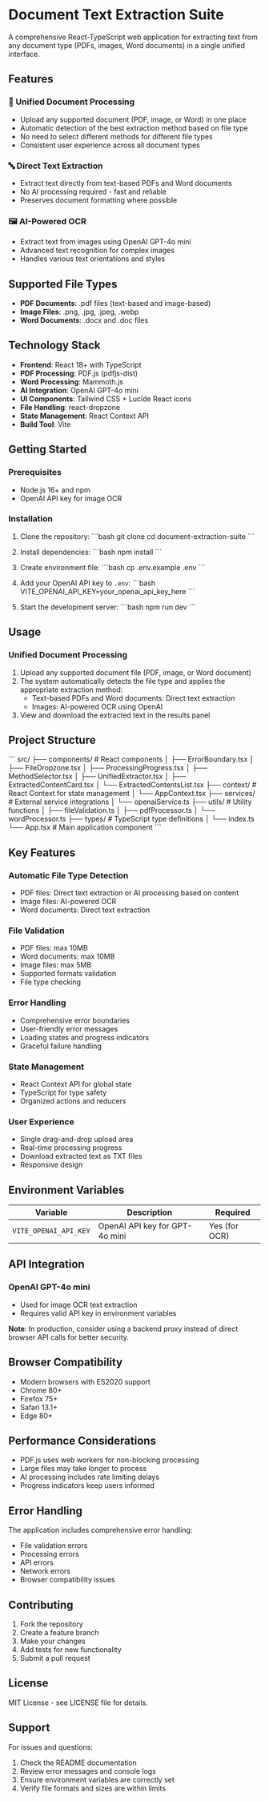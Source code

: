 # Document Text Extraction Suite

A comprehensive React-TypeScript web application for extracting text from any document type (PDFs, images, Word documents) in a single unified interface.

## Features

### 🔄 Unified Document Processing
- Upload any supported document (PDF, image, or Word) in one place
- Automatic detection of the best extraction method based on file type
- No need to select different methods for different file types
- Consistent user experience across all document types

### 🔤 Direct Text Extraction
- Extract text directly from text-based PDFs and Word documents
- No AI processing required - fast and reliable
- Preserves document formatting where possible

### 🖼️ AI-Powered OCR
- Extract text from images using OpenAI GPT-4o mini
- Advanced text recognition for complex images
- Handles various text orientations and styles

## Supported File Types

- **PDF Documents**: .pdf files (text-based and image-based)
- **Image Files**: .png, .jpg, .jpeg, .webp
- **Word Documents**: .docx and .doc files

## Technology Stack

- **Frontend**: React 18+ with TypeScript
- **PDF Processing**: PDF.js (pdfjs-dist)
- **Word Processing**: Mammoth.js
- **AI Integration**: OpenAI GPT-4o mini
- **UI Components**: Tailwind CSS + Lucide React icons
- **File Handling**: react-dropzone
- **State Management**: React Context API
- **Build Tool**: Vite

## Getting Started

### Prerequisites

- Node.js 16+ and npm
- OpenAI API key for image OCR

### Installation

1. Clone the repository:
\`\`\`bash
git clone <repository-url>
cd document-extraction-suite
\`\`\`

2. Install dependencies:
\`\`\`bash
npm install
\`\`\`

3. Create environment file:
\`\`\`bash
cp .env.example .env
\`\`\`

4. Add your OpenAI API key to `.env`:
\`\`\`bash
VITE_OPENAI_API_KEY=your_openai_api_key_here
\`\`\`

5. Start the development server:
\`\`\`bash
npm run dev
\`\`\`

## Usage

### Unified Document Processing
1. Upload any supported document file (PDF, image, or Word document)
2. The system automatically detects the file type and applies the appropriate extraction method:
   - Text-based PDFs and Word documents: Direct text extraction
   - Images: AI-powered OCR using OpenAI
3. View and download the extracted text in the results panel

## Project Structure

\`\`\`
src/
├── components/          # React components
│   ├── ErrorBoundary.tsx
│   ├── FileDropzone.tsx
│   ├── ProcessingProgress.tsx
│   ├── MethodSelector.tsx
│   ├── UnifiedExtractor.tsx
│   ├── ExtractedContentCard.tsx
│   └── ExtractedContentsList.tsx
├── context/             # React Context for state management
│   └── AppContext.tsx
├── services/            # External service integrations
│   └── openaiService.ts
├── utils/              # Utility functions
│   ├── fileValidation.ts
│   ├── pdfProcessor.ts
│   └── wordProcessor.ts
├── types/              # TypeScript type definitions
│   └── index.ts
└── App.tsx             # Main application component
\`\`\`

## Key Features

### Automatic File Type Detection
- PDF files: Direct text extraction or AI processing based on content
- Image files: AI-powered OCR
- Word documents: Direct text extraction

### File Validation
- PDF files: max 10MB
- Word documents: max 10MB
- Image files: max 5MB
- Supported formats validation
- File type checking

### Error Handling
- Comprehensive error boundaries
- User-friendly error messages
- Loading states and progress indicators
- Graceful failure handling

### State Management
- React Context API for global state
- TypeScript for type safety
- Organized actions and reducers

### User Experience
- Single drag-and-drop upload area
- Real-time processing progress
- Download extracted text as TXT files
- Responsive design

## Environment Variables

| Variable | Description | Required |
|----------|-------------|----------|
| `VITE_OPENAI_API_KEY` | OpenAI API key for GPT-4o mini | Yes (for OCR) |

## API Integration

### OpenAI GPT-4o mini
- Used for image OCR text extraction
- Requires valid API key in environment variables

**Note**: In production, consider using a backend proxy instead of direct browser API calls for better security.

## Browser Compatibility

- Modern browsers with ES2020 support
- Chrome 80+
- Firefox 75+
- Safari 13.1+
- Edge 80+

## Performance Considerations

- PDF.js uses web workers for non-blocking processing
- Large files may take longer to process
- AI processing includes rate limiting delays
- Progress indicators keep users informed

## Error Handling

The application includes comprehensive error handling:
- File validation errors
- Processing errors
- API errors
- Network errors
- Browser compatibility issues

## Contributing

1. Fork the repository
2. Create a feature branch
3. Make your changes
4. Add tests for new functionality
5. Submit a pull request

## License

MIT License - see LICENSE file for details.

## Support

For issues and questions:
1. Check the README documentation
2. Review error messages and console logs
3. Ensure environment variables are correctly set
4. Verify file formats and sizes are within limits